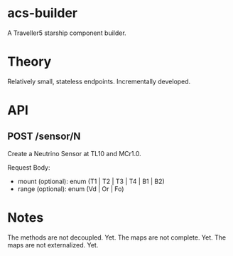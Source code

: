 # acs-builder

A Traveller5 starship component builder.

# Theory

Relatively small, stateless endpoints.
Incrementally developed.

# API

## POST /sensor/N

Create a Neutrino Sensor at TL10 and MCr1.0.

Request Body:

- mount (optional): enum (T1 | T2 | T3 | T4 | B1 | B2)
- range (optional): enum (Vd | Or | Fo)

# Notes

The methods are not decoupled.  Yet.
The maps are not complete.  Yet.
The maps are not externalized.  Yet.

